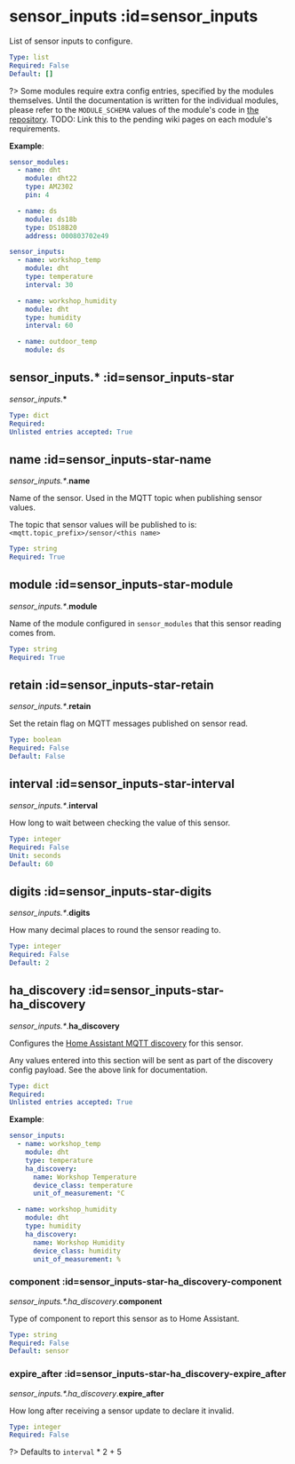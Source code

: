 # sensor_inputs :id=sensor_inputs

List of sensor inputs to configure.

```yaml
Type: list
Required: False
Default: []
```

?> Some modules require extra config entries, specified by the modules themselves.
Until the documentation is written for the individual modules, please refer to the
`MODULE_SCHEMA` values of the module's code in
[the repository](https://github.com/flyte/pi-mqtt-gpio/tree/feature/asyncio/mqtt_io/modules).
TODO: Link this to the pending wiki pages on each module's requirements.


**Example**:

```yaml
sensor_modules:
  - name: dht
    module: dht22
    type: AM2302
    pin: 4

  - name: ds
    module: ds18b
    type: DS18B20
    address: 000803702e49

sensor_inputs:
  - name: workshop_temp
    module: dht
    type: temperature
    interval: 30

  - name: workshop_humidity
    module: dht
    type: humidity
    interval: 60

  - name: outdoor_temp
    module: ds
```

## sensor_inputs.* :id=sensor_inputs-star

*sensor_inputs*.**&ast;**

```yaml
Type: dict
Required: 
Unlisted entries accepted: True
```

## name :id=sensor_inputs-star-name

*sensor_inputs.&ast;*.**name**

Name of the sensor. Used in the MQTT topic when publishing sensor values.

The topic that sensor values will be published to is:
`<mqtt.topic_prefix>/sensor/<this name>`


```yaml
Type: string
Required: True
```

## module :id=sensor_inputs-star-module

*sensor_inputs.&ast;*.**module**

Name of the module configured in `sensor_modules` that this sensor reading
comes from.


```yaml
Type: string
Required: True
```

## retain :id=sensor_inputs-star-retain

*sensor_inputs.&ast;*.**retain**

Set the retain flag on MQTT messages published on sensor read.

```yaml
Type: boolean
Required: False
Default: False
```

## interval :id=sensor_inputs-star-interval

*sensor_inputs.&ast;*.**interval**

How long to wait between checking the value of this sensor.

```yaml
Type: integer
Required: False
Unit: seconds
Default: 60
```

## digits :id=sensor_inputs-star-digits

*sensor_inputs.&ast;*.**digits**

How many decimal places to round the sensor reading to.

```yaml
Type: integer
Required: False
Default: 2
```

## ha_discovery :id=sensor_inputs-star-ha_discovery

*sensor_inputs.&ast;*.**ha_discovery**

Configures the
[Home Assistant MQTT discovery](https://www.home-assistant.io/docs/mqtt/discovery/)
for this sensor.

Any values entered into this section will be sent as part of the discovery
config payload. See the above link for documentation.


```yaml
Type: dict
Required: 
Unlisted entries accepted: True
```

**Example**:

```yaml
sensor_inputs:
  - name: workshop_temp
    module: dht
    type: temperature
    ha_discovery:
      name: Workshop Temperature
      device_class: temperature
      unit_of_measurement: °C

  - name: workshop_humidity
    module: dht
    type: humidity
    ha_discovery:
      name: Workshop Humidity
      device_class: humidity
      unit_of_measurement: %
```

### component :id=sensor_inputs-star-ha_discovery-component

*sensor_inputs.&ast;.ha_discovery*.**component**

Type of component to report this sensor as to Home Assistant.

```yaml
Type: string
Required: False
Default: sensor
```

### expire_after :id=sensor_inputs-star-ha_discovery-expire_after

*sensor_inputs.&ast;.ha_discovery*.**expire_after**

How long after receiving a sensor update to declare it invalid.

```yaml
Type: integer
Required: False
```

?> Defaults to `interval` * 2 + 5


